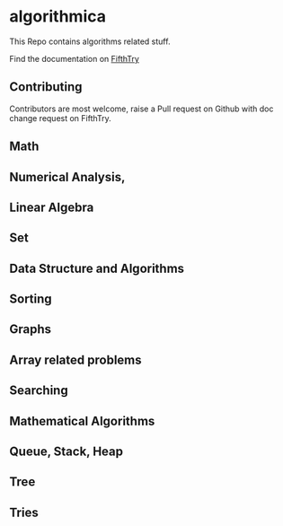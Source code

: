 # algorithmica
This Repo contains algorithms related stuff.

Find the documentation on [FifthTry](https://www.fifthtry.com/abrar/rust-algorithms/)

## Contributing

Contributors are most welcome, raise a Pull request on Github with doc change request on FifthTry. 

## Math
Numerical Analysis, 
-- 
Linear Algebra
-- 
Set
--

## Data Structure and Algorithms 

Sorting
-- 
Graphs
-- 
Array related problems
-- 
Searching
-- 
Mathematical Algorithms
--
Queue, Stack, Heap
--
Tree
--
Tries
--

